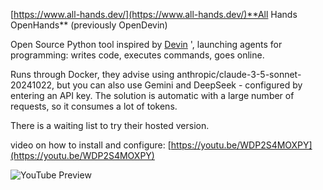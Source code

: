 <!--
date: 2025-01-30T11:42:43
-->

[https://www.all-hands.dev/](https://www.all-hands.dev/)**All Hands OpenHands** 
(previously OpenDevin)

Open Source Python tool inspired by [Devin](https://app.devin.ai/) ', launching agents for programming: writes code, executes commands, goes online.

Runs through Docker, they advise using anthropic/claude-3-5-sonnet-20241022, but you can also use Gemini and DeepSeek - configured by entering an API key. The solution is automatic with a large number of requests, so it consumes a lot of tokens.

There is a waiting list to try their hosted version.

video on how to install and configure: 
[https://youtu.be/WDP2S4MOXPY](https://youtu.be/WDP2S4MOXPY)

![YouTube Preview](https://img.youtube.com/vi/WDP2S4MOXPY/mqdefault.jpg)

